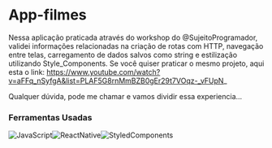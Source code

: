 # App-filmes
Nessa aplicação praticada através do workshop do @SujeitoProgramador, validei informações relacionadas na criação de rotas com HTTP, navegação entre telas,
carregamento de dados salvos como string e estilização utilizando Style_Components. 
Se você quiser praticar o mesmo projeto, aqui esta o link: https://www.youtube.com/watch?v=aFFq_nSyfgA&list=PLAF5G8rnMmBZB0gEr29t7VOqz-_vFUpN_ 

Qualquer dúvida, pode me chamar e vamos dividir essa experiencia... 


### **Ferramentas Usadas**

<img src="https://img.shields.io/badge/JavaScript-F7DF1E?style=for-the-badge&logo=javascript&logoColor=black" alt="JavaScript"><img src="https://img.shields.io/badge/React_Native-20232A?style=for-the-badge&logo=react&logoColor=61DAFB" alt="ReactNative"><img src="https://img.shields.io/badge/styled--components-DB7093?style=for-the-badge&logo=styled-components&logoColor=white" alt="StyledComponents">
